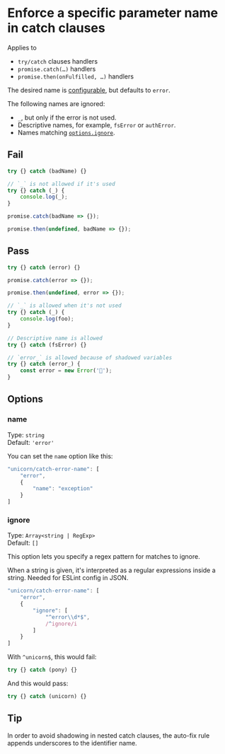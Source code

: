 # Enforce a specific parameter name in catch clauses

<!-- Do not manually modify RULE_NOTICE part -->
<!-- RULE_NOTICE_START -->
<!-- RULE_NOTICE_END -->

Applies to

- `try/catch` clauses handlers
- `promise.catch(…)` handlers
- `promise.then(onFulfilled, …)` handlers

The desired name is [configurable](#name), but defaults to `error`.

The following names are ignored:

- `_`, but only if the error is not used.
- Descriptive names, for example, `fsError` or `authError`.
- Names matching [`options.ignore`](#ignore).

## Fail

```js
try {} catch (badName) {}
```

```js
// `_` is not allowed if it's used
try {} catch (_) {
	console.log(_);
}
```

```js
promise.catch(badName => {});
```

```js
promise.then(undefined, badName => {});
```

## Pass

```js
try {} catch (error) {}
```

```js
promise.catch(error => {});
```

```js
promise.then(undefined, error => {});
```

```js
// `_` is allowed when it's not used
try {} catch (_) {
	console.log(foo);
}
```

```js
// Descriptive name is allowed
try {} catch (fsError) {}
```

```js
// `error_` is allowed because of shadowed variables
try {} catch (error_) {
	const error = new Error('🦄');
}
```

## Options

### name

Type: `string`\
Default: `'error'`

You can set the `name` option like this:

```js
"unicorn/catch-error-name": [
	"error",
	{
		"name": "exception"
	}
]
```

### ignore

Type: `Array<string | RegExp>`\
Default: `[]`

This option lets you specify a regex pattern for matches to ignore.

When a string is given, it's interpreted as a regular expressions inside a string. Needed for ESLint config in JSON.

```js
"unicorn/catch-error-name": [
	"error",
	{
		"ignore": [
			"^error\\d*$",
			/^ignore/i
		]
	}
]
```

With `^unicorn$`, this would fail:

```js
try {} catch (pony) {}
```

And this would pass:

```js
try {} catch (unicorn) {}
```

## Tip

In order to avoid shadowing in nested catch clauses, the auto-fix rule appends underscores to the identifier name.
